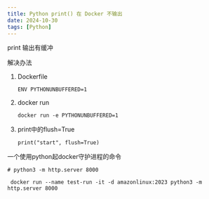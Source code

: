 ```yaml
---
title: Python print() 在 Docker 不输出
date: 2024-10-30
tags: [Python]
---
```


print 输出有缓冲

解决办法
1. Dockerfile
    ```shell
    ENV PYTHONUNBUFFERED=1
    ```
2. docker run 
    ```shell
    docker run -e PYTHONUNBUFFERED=1
    ```
3. print中的flush=True
    ```shell
    print("start", flush=True)
    ```
   
一个使用python起docker守护进程的命令
```shell
# python3 -m http.server 8000

 docker run --name test-run -it -d amazonlinux:2023 python3 -m http.server 8000
```